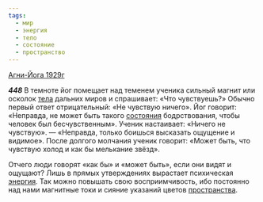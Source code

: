 ```yaml
---
tags:
  - мир
  - энергия
  - тело
  - состояние
  - пространство
---
```


[Агни-Йога 1929г](/agni/1929)

___448___
В темноте йог помещает над теменем ученика сильный магнит или осколок [тела](/tag/#тело) дальних миров и спрашивает: «Что чувствуешь?» Обычно первый ответ отрицательный: «Не чувствую ничего». Йог говорит: «Неправда, не может быть такого [состояния](/tag/#состояние) бодрствования, чтобы человек был бесчувственным». Ученик настаивает: «Ничего не чувствую». — «Неправда, только боишься высказать ощущение и видимое». После долгого молчания ученик говорит: «Может быть, что чувствую холод и как бы мелькание звёзд».   

Отчего люди говорят «как бы» и «может быть», если они видят и ощущают? Лишь в прямых утверждениях вырастает психическая [энергия](/tag/#энергия). Так можно повышать свою восприимчивость, ибо постоянно над нами магнитные токи и сияние указаний цветов [пространства](/tag/#пространство).